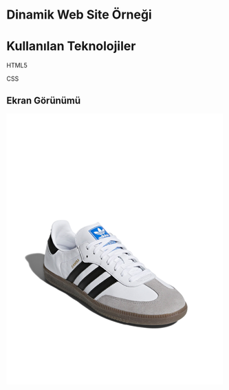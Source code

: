 <h1> Dinamik Web Site Örneği </h1>

<h1> Kullanılan Teknolojiler </h1>

HTML5

CSS

<h2> Ekran Görünümü</h2>

![](img/shoe.png)